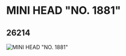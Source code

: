 # MINI HEAD "NO. 1881"
## 26214
![MINI HEAD "NO. 1881"](https://lc-www-live-s.legocdn.com/media/bricks/5/2/6146547.jpg)